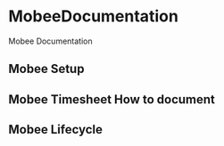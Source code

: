 # MobeeDocumentation
Mobee Documentation

## Mobee Setup   

## Mobee Timesheet How to document    

## Mobee Lifecycle   
